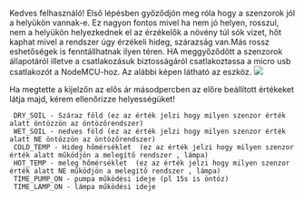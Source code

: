 Kedves felhasználó!
Első lépésben  győződjön meg róla hogy a szenzorok jól a helyükön vannak-e. Ez nagyon fontos mivel ha nem jó helyen, rosszul, nem a helyükön helyezkednek el az érzékelők a növény túl sók vizet, hőt kaphat mivel a rendszer úgy érzékeli hideg, szárazság van.Más rossz eshetőségek is fenntállhatnak ilyen téren. HA meggyőződött a szenzorok állapotáról illetve a csatlakozásuk biztosságáról csatlakoztassa a micro usb csatlakozót a NodeMCU-hoz.
Az alábbi képen látható az eszköz.
![](https://www.mondaykids.com/media/catalog/product/cache/ebaefdd8244e9d937d98031606746575/h/t/httpsae01.alicdn.comkfhtb1gmpsfgatbunjsszfq6xgfpxarnetworking-internet-based-esp8266-micro-usb-repalce-cp2102-iot-nodemcu-lua-wireless-wifi-module-connector-development.jpg)

Ha megtette a kijelzőn az elős ár másodpercben az előre beállított értékeket látja majd, kérem ellenőrizze helyességüket!
```
 DRY_SOIL - Száraz föld (ez az érték jelzi hogy milyen szenzor érték alatt öntözzön az öntözőrendszer)
 WET_SOIL - nedves föld (ez az érték jelzi hogy milyen szenzor érték alatt NE öntözzön az öntözőrendszer)
 COLD_TEMP - Hideg hőmérséklet  (ez az érték jelzi hogy milyen szenzor érték alatt működjön a melegítő rendszer , lámpa)
 HOT_TEMP - meleg hőmérséklet  (ez az érték jelzi hogy milyen szenzor érték alatt NE működjön a melegítő rendszer , lámpa)
 TIME_PUMP_ON - pumpa működési ideje (pl 15s is öntöz)
 TIME_LAMP_ON - lámpa működési ideje
```


